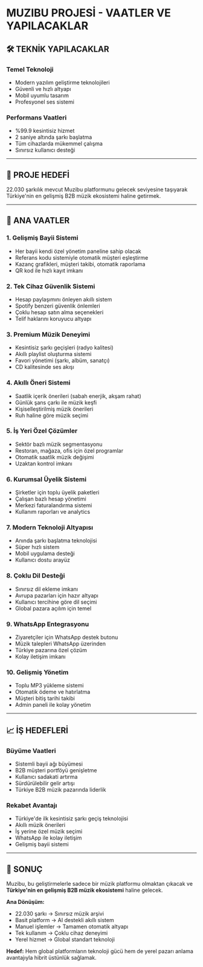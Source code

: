 # MUZIBU PROJESİ - VAATLER VE YAPILACAKLAR

## 🛠️ TEKNİK YAPILACAKLAR

### Temel Teknoloji
- Modern yazılım geliştirme teknolojileri
- Güvenli ve hızlı altyapı
- Mobil uyumlu tasarım
- Profesyonel ses sistemi

### Performans Vaatleri
- %99.9 kesintisiz hizmet
- 2 saniye altında şarkı başlatma
- Tüm cihazlarda mükemmel çalışma
- Sınırsız kullanıcı desteği

---

## 🎯 PROJE HEDEFİ
22.030 şarkılık mevcut Muzibu platformunu gelecek seviyesine taşıyarak Türkiye'nin en gelişmiş B2B müzik ekosistemi haline getirmek.

---

## 🚀 ANA VAATLER

### 1. **Gelişmiş Bayii Sistemi**
- Her bayii kendi özel yönetim paneline sahip olacak
- Referans kodu sistemiyle otomatik müşteri eşleştirme
- Kazanç grafikleri, müşteri takibi, otomatik raporlama
- QR kod ile hızlı kayıt imkanı

### 2. **Tek Cihaz Güvenlik Sistemi**
- Hesap paylaşımını önleyen akıllı sistem
- Spotify benzeri güvenlik önlemleri
- Çoklu hesap satın alma seçenekleri
- Telif haklarını koruyucu altyapı

### 3. **Premium Müzik Deneyimi**
- Kesintisiz şarkı geçişleri (radyo kalitesi)
- Akıllı playlist oluşturma sistemi
- Favori yönetimi (şarkı, albüm, sanatçı)
- CD kalitesinde ses akışı

### 4. **Akıllı Öneri Sistemi**
- Saatlik içerik önerileri (sabah enerjik, akşam rahat)
- Günlük şans çarkı ile müzik keşfi
- Kişiselleştirilmiş müzik önerileri
- Ruh haline göre müzik seçimi

### 5. **İş Yeri Özel Çözümler**
- Sektör bazlı müzik segmentasyonu
- Restoran, mağaza, ofis için özel programlar
- Otomatik saatlik müzik değişimi
- Uzaktan kontrol imkanı

### 6. **Kurumsal Üyelik Sistemi**
- Şirketler için toplu üyelik paketleri
- Çalışan bazlı hesap yönetimi
- Merkezi faturalandırma sistemi
- Kullanım raporları ve analytics

### 7. **Modern Teknoloji Altyapısı**
- Anında şarkı başlatma teknolojisi
- Süper hızlı sistem
- Mobil uygulama desteği
- Kullanıcı dostu arayüz

### 8. **Çoklu Dil Desteği**
- Sınırsız dil ekleme imkanı
- Avrupa pazarları için hazır altyapı
- Kullanıcı tercihine göre dil seçimi
- Global pazara açılım için temel

### 9. **WhatsApp Entegrasyonu**
- Ziyaretçiler için WhatsApp destek butonu
- Müzik talepleri WhatsApp üzerinden
- Türkiye pazarına özel çözüm
- Kolay iletişim imkanı

### 10. **Gelişmiş Yönetim**
- Toplu MP3 yükleme sistemi
- Otomatik ödeme ve hatırlatma
- Müşteri bitiş tarihi takibi
- Admin paneli ile kolay yönetim


---

## 📈 İŞ HEDEFLERİ

### Büyüme Vaatleri
- Sistemli bayii ağı büyümesi
- B2B müşteri portföyü genişletme
- Kullanıcı sadakati artırma
- Sürdürülebilir gelir artışı
- Türkiye B2B müzik pazarında liderlik

### Rekabet Avantajı
- Türkiye'de ilk kesintisiz şarkı geçiş teknolojisi
- Akıllı müzik önerileri
- İş yerine özel müzik seçimi
- WhatsApp ile kolay iletişim
- Gelişmiş bayii sistemi

---

## 🎵 SONUÇ

Muzibu, bu geliştirmelerle sadece bir müzik platformu olmaktan çıkacak ve **Türkiye'nin en gelişmiş B2B müzik ekosistemi** haline gelecek.

**Ana Dönüşüm:**
- 22.030 şarkı → Sınırsız müzik arşivi
- Basit platform → AI destekli akıllı sistem
- Manuel işlemler → Tamamen otomatik altyapı
- Tek kullanım → Çoklu cihaz deneyimi
- Yerel hizmet → Global standart teknoloji

**Hedef:** Hem global platformların teknoloji gücü hem de yerel pazarı anlama avantajıyla hibrit üstünlük sağlamak.
